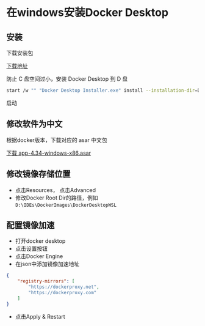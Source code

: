 # 在windows安装Docker Desktop

## 安装

下载安装包

[下载地址](https://www.docker.com/products/docker-desktop)

防止 C 盘空间过小，安装 Docker Desktop 到 D 盘

``` bash
start /w "" "Docker Desktop Installer.exe" install --installation-dir=D:\IDEs\Docker
```

启动

## 修改软件为中文

根据docker版本，下载对应的 asar 中文包

[下载 app-4.34-windows-x86.asar](https://github.com/asxez/DockerDesktop-CN)

## 修改镜像存储位置

- 点击Resources， 点击Advanced
- 修改Docker Root Dir的路径，例如 `D:\IDEs\DockerImages\DockerDesktopWSL`

## 配置镜像加速

- 打开docker desktop
- 点击设置按钮
- 点击Docker Engine
- 在json中添加镜像加速地址

```json
{
    "registry-mirrors": [
        "https://dockerproxy.net",
        "https://dockerproxy.com"
    ]
}
```

- 点击Apply & Restart
